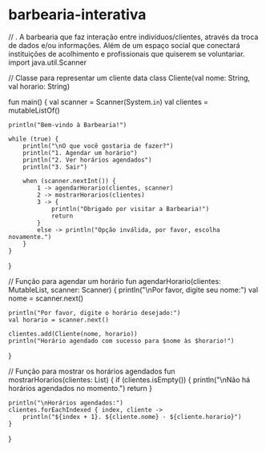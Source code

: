 # barbearia-interativa
// . A barbearia que faz interação entre indivíduos/clientes, através da troca de dados e/ou informações. Além de um espaço social que conectará instituições de acolhimento e profissionais que quiserem se voluntariar.
import java.util.Scanner

// Classe para representar um cliente
data class Cliente(val nome: String, val horario: String)

fun main() {
    val scanner = Scanner(System.`in`)
    val clientes = mutableListOf<Cliente>()

    println("Bem-vindo à Barbearia!")

    while (true) {
        println("\nO que você gostaria de fazer?")
        println("1. Agendar um horário")
        println("2. Ver horários agendados")
        println("3. Sair")

        when (scanner.nextInt()) {
            1 -> agendarHorario(clientes, scanner)
            2 -> mostrarHorarios(clientes)
            3 -> {
                println("Obrigado por visitar a Barbearia!")
                return
            }
            else -> println("Opção inválida, por favor, escolha novamente.")
        }
    }
}

// Função para agendar um horário
fun agendarHorario(clientes: MutableList<Cliente>, scanner: Scanner) {
    println("\nPor favor, digite seu nome:")
    val nome = scanner.next()

    println("Por favor, digite o horário desejado:")
    val horario = scanner.next()

    clientes.add(Cliente(nome, horario))
    println("Horário agendado com sucesso para $nome às $horario!")
}

// Função para mostrar os horários agendados
fun mostrarHorarios(clientes: List<Cliente>) {
    if (clientes.isEmpty()) {
        println("\nNão há horários agendados no momento.")
        return
    }

    println("\nHorários agendados:")
    clientes.forEachIndexed { index, cliente ->
        println("${index + 1}. ${cliente.nome} - ${cliente.horario}")
    }
}

